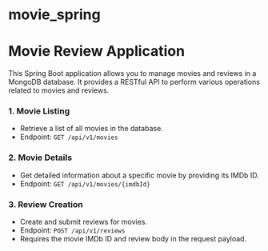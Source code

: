 # movie_spring
# Movie Review Application

This Spring Boot application allows you to manage movies and reviews in a MongoDB database. It provides a RESTful API to perform various operations related to movies and reviews. 

### 1. Movie Listing

- Retrieve a list of all movies in the database.
- Endpoint: `GET /api/v1/movies`

### 2. Movie Details

- Get detailed information about a specific movie by providing its IMDb ID.
- Endpoint: `GET /api/v1/movies/{imdbId}`

### 3. Review Creation

- Create and submit reviews for movies.
- Endpoint: `POST /api/v1/reviews`
- Requires the movie IMDb ID and review body in the request payload.




